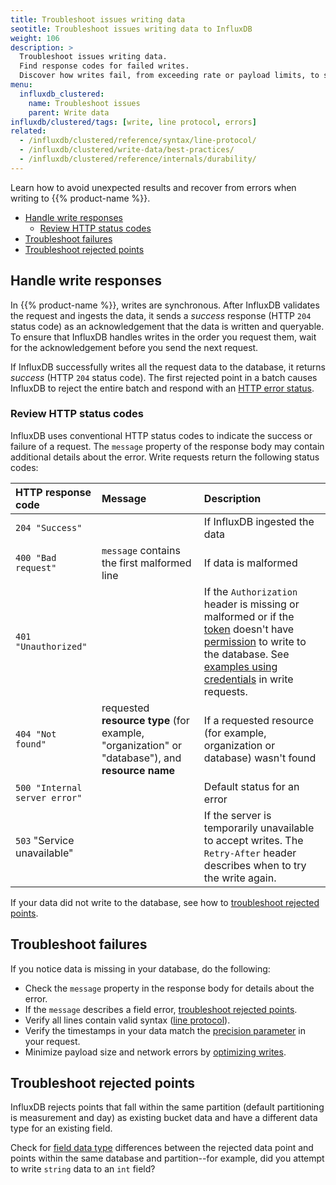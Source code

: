 ```yaml
---
title: Troubleshoot issues writing data
seotitle: Troubleshoot issues writing data to InfluxDB
weight: 106
description: >
  Troubleshoot issues writing data.
  Find response codes for failed writes.
  Discover how writes fail, from exceeding rate or payload limits, to syntax errors and schema conflicts.
menu:
  influxdb_clustered:
    name: Troubleshoot issues
    parent: Write data
influxdb/clustered/tags: [write, line protocol, errors]
related:
  - /influxdb/clustered/reference/syntax/line-protocol/
  - /influxdb/clustered/write-data/best-practices/
  - /influxdb/clustered/reference/internals/durability/
---
```


Learn how to avoid unexpected results and recover from errors when writing to {{% product-name %}}.

- [Handle write responses](#handle-write-responses)
  - [Review HTTP status codes](#review-http-status-codes)
- [Troubleshoot failures](#troubleshoot-failures)
- [Troubleshoot rejected points](#troubleshoot-rejected-points)

## Handle write responses

In {{% product-name %}}, writes are synchronous.
After InfluxDB validates the request and ingests the data, it sends a _success_ response (HTTP `204` status code) as an acknowledgement that the data is written and queryable.
To ensure that InfluxDB handles writes in the order you request them, wait for the acknowledgement before you send the next request.

If InfluxDB successfully writes all the request data to the database, it returns _success_ (HTTP `204` status code).
The first rejected point in a batch causes InfluxDB to reject the entire batch and respond with an [HTTP error status](#review-http-status-codes).

### Review HTTP status codes

InfluxDB uses conventional HTTP status codes to indicate the success or failure of a request.
The `message` property of the response body may contain additional details about the error.
Write requests return the following status codes:

| HTTP response code              | Message                                                                 | Description    |
| :-------------------------------| :---------------------------------------------------------------        | :------------- |
| `204 "Success"`                 |                                                                         | If InfluxDB ingested the data |
| `400 "Bad request"`             | `message` contains the first malformed line                             | If data is malformed    |
| `401 "Unauthorized"`            |                                                                         | If the `Authorization` header is missing or malformed or if the [token](/influxdb/clustered/admin/tokens/) doesn't have [permission](/influxdb/clustered/reference/cli/influxctl/token/create/#examples) to write to the database. See [examples using credentials](/influxdb/clustered/get-started/write/#write-line-protocol-to-influxdb) in write requests. |
| `404 "Not found"`               | requested **resource type** (for example, "organization" or "database"), and **resource name**     | If a requested resource (for example, organization or database) wasn't found |
| `500 "Internal server error"`   |                                                                         | Default status for an error |
| `503` "Service unavailable"     |                                                                         | If the server is temporarily unavailable to accept writes. The `Retry-After` header describes when to try the write again.

If your data did not write to the database, see how to [troubleshoot rejected points](#troubleshoot-rejected-points).

## Troubleshoot failures

If you notice data is missing in your database, do the following:

- Check the `message` property in the response body for details about the error.
- If the `message` describes a field error, [troubleshoot rejected points](#troubleshoot-rejected-points).
- Verify all lines contain valid syntax ([line protocol](/influxdb/clustered/reference/syntax/line-protocol/)).
- Verify the timestamps in your data match the [precision parameter](/influxdb/clustered/reference/glossary/#precision) in your request.
- Minimize payload size and network errors by [optimizing writes](/influxdb/clustered/write-data/best-practices/optimize-writes/).

## Troubleshoot rejected points

InfluxDB rejects points that fall within the same partition (default partitioning is measurement and day) as existing bucket data and have a different data type for an existing field.

Check for [field data type](/influxdb/clustered/reference/syntax/line-protocol/#data-types-and-format) differences between the rejected data point and points within the same database and partition--for example, did you attempt to write `string` data to an `int` field?
